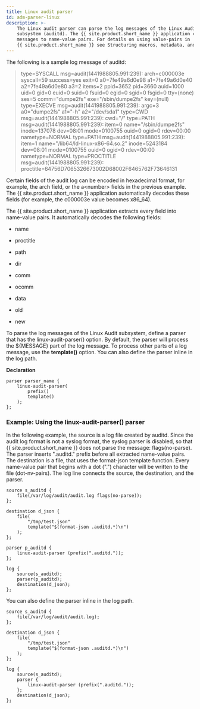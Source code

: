 ```yaml
---
title: Linux audit parser
id: adm-parser-linux
description: >-
    The Linux audit parser can parse the log messages of the Linux Audit
    subsystem (auditd). The {{ site.product.short_name }} application can separate these log
    messages to name-value pairs. For details on using value-pairs in
    {{ site.product.short_name }} see Structuring macros, metadata, and other value-pairs.
---
```


The following is a sample log message of auditd:

>type=SYSCALL msg=audit(1441988805.991:239): arch=c000003e syscall=59 success=yes exit=0 a0=7fe49a6d0e98 a1=7fe49a6d0e40 a2=7fe49a6d0e80 a3=2 items=2 ppid=3652 pid=3660 auid=1000 uid=0 gid=0 euid=0 suid=0 fsuid=0 egid=0 sgid=0 fsgid=0 tty=(none) ses=5 comm="dumpe2fs" exe="/sbin/dumpe2fs" key=(null)
>type=EXECVE msg=audit(1441988805.991:239): argc=3 a0="dumpe2fs" a1="-h" a2="/dev/sda1"
>type=CWD msg=audit(1441988805.991:239):  cwd="/"
>type=PATH msg=audit(1441988805.991:239): item=0 name="/sbin/dumpe2fs" inode=137078 dev=08:01 mode=0100755 ouid=0 ogid=0 rdev=00:00 nametype=NORMAL
>type=PATH msg=audit(1441988805.991:239): item=1 name="/lib64/ld-linux-x86-64.so.2" inode=5243184 dev=08:01 mode=0100755 ouid=0 ogid=0 rdev=00:00 nametype=NORMAL
>type=PROCTITLE msg=audit(1441988805.991:239): proctitle=64756D7065326673002D68002F6465762F73646131

Certain fields of the audit log can be encoded in hexadecimal format,
for example, the arch field, or the a\<number\> fields in the previous
example. The {{ site.product.short_name }} application automatically decodes these
fields (for example, the c000003e value becomes x86\_64).

The {{ site.product.short_name }} application extracts every field into name-value
pairs. It automatically decodes the following fields:

- name

- proctitle

- path

- dir

- comm

- ocomm

- data

- old

- new

To parse the log messages of the Linux Audit subsystem, define a parser
that has the linux-audit-parser() option. By default, the parser will
process the ${MESSAGE} part of the log message. To process other parts
of a log message, use the **template()** option. You can also define the
parser inline in the log path.

**Declaration**

```config
parser parser_name {
    linux-audit-parser(
        prefix()
        template()
    );
};
```

### Example: Using the linux-audit-parser() parser

In the following example, the source is a log file created by auditd.
Since the audit log format is not a syslog format, the syslog parser is
disabled, so that {{ site.product.short_name }} does not parse the message:
flags(no-parse). The parser inserts \".auditd.\" prefix before all
extracted name-value pairs. The destination is a file, that uses the
format-json template function. Every name-value pair that begins with a
dot (\".\") character will be written to the file (dot-nv-pairs). The
log line connects the source, the destination, and the parser.

```config
source s_auditd {
    file(/var/log/audit/audit.log flags(no-parse));
};

destination d_json {
    file(
        "/tmp/test.json"
        template("$(format-json .auditd.*)\n")
    );
};

parser p_auditd {
    linux-audit-parser (prefix(".auditd."));
};

log {
    source(s_auditd);
    parser(p_auditd);
    destination(d_json);
};
```

You can also define the parser inline in the log path.

```config
source s_auditd {
    file(/var/log/audit/audit.log);
};

destination d_json {
    file(
        "/tmp/test.json"
        template("$(format-json .auditd.*)\n")
    );
};

log {
    source(s_auditd);
    parser {
        linux-audit-parser (prefix(".auditd."));
    };
    destination(d_json);
};
```
